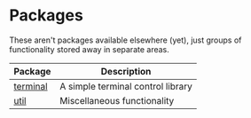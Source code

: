 # Packages

These aren't packages available elsewhere (yet), just groups of functionality stored away in separate areas.

| Package | Description |
| - | - |
| [terminal](terminal/README.md) | A simple terminal control library |
| [util](util/README.md) | Miscellaneous functionality |
